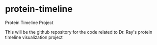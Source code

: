 # protein-timeline
Protein Timeline Project

This will be the github repository for the code related to Dr. Ray's protein timeline visualization project 
